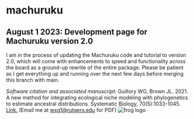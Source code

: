 # machuruku
## August 1 2023: Development page for Machuruku version 2.0
I am in the process of updating the Machuruku code and tutorial to version 2.0, which will come with enhancements to speed and functionality across the board as a ground-up rewrite of the entire package. Please be patient as I get everything up and running over the next few days before merging this branch with main.

*Software citation and associated manuscript:* Guillory WG, Brown JL. 2021. A new method for integrating ecological niche modeling with phylogenetics to estimate ancestral distributions. Systematic Biology, 70(5):1033-1045. [Link.](https://academic.oup.com/sysbio/advance-article-abstract/doi/10.1093/sysbio/syab016/6171196) (Email me at wxg1@rutgers.edu for PDF)
![frog logo](https://github.com/wxguillo/machuruku/blob/main/tutorial/images/machurukuLogoShamelessFrog.jpg)
